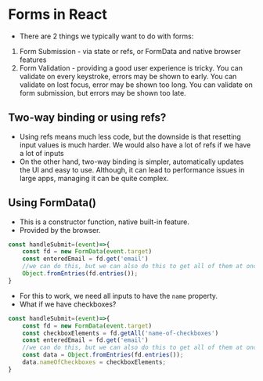# Forms in React

- There are 2 things we typically want to do with forms: 
1. Form Submission - via state or refs, or FormData and native browser features
2. Form Validation - providing a good user experience is tricky. You can validate on every keystroke, errors may be shown to early. You can validate on lost focus, error may be shown too long. You can validate on form submission, but errors may be shown too late.



## Two-way binding or using refs?

- Using refs means much less code, but the downside is that resetting input values is much harder. We would also have a lot of refs if we have a lot of inputs
- On the other hand, two-way binding is simpler, automatically updates the UI and easy to use. Although, it can lead to performance issues in large apps, managing it can be quite complex.

## Using FormData() 

- This is a constructor function, native built-in feature. 
- Provided by the browser.

```javascript
const handleSubmit=(event)=>{
    const fd = new FormData(event.target)
    const enteredEmail = fd.get('email')
    //we can do this, but we can also do this to get all of them at once
    Object.fromEntries(fd.entries());
}
```

- For this to work, we need all inputs to have the `name` property.
- What if we have checkboxes? 

```javascript
const handleSubmit=(event)=>{
    const fd = new FormData(event.target)
    const checkboxElements = fd.getAll('name-of-checkboxes')
    const enteredEmail = fd.get('email')
    //we can do this, but we can also do this to get all of them at once
    const data = Object.fromEntries(fd.entries());
    data.nameOfCheckboxes = checkboxElements;
}

```